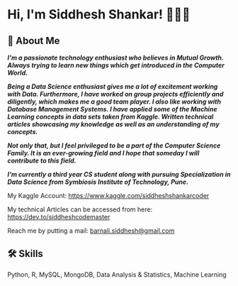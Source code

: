
# Hi, I'm Siddhesh Shankar! 👋😁😀



## 🚀 About Me
***I'm a passionate technology enthusiast who believes in Mutual Growth. Always trying to learn new things which get introduced in the Computer World.*** 

***Being a Data Science enthusiast gives me a lot of excitement working with Data. Furthermore, I have worked on group projects efficiently and diligently, which makes me a good team player.
I also like working with Database Management Systems. I have applied some of the Machine Learning concepts in data sets taken from Kaggle. Written technical articles showcasing my knowledge as well as an understanding of my concepts.***

***Not only that, but I feel privileged to be a part of the Computer Science Family. It is an ever-growing field and I hope that someday I will contribute to this field.***

***I'm currently a third year CS student along with pursuing Specialization in Data Science from Symbiosis Institute of Technology, Pune.*** 

My Kaggle Account: https://www.kaggle.com/siddheshshankarcoder

My technical Articles can be accessed from here: https://dev.to/siddheshcodemaster

Reach me by putting a mail: barnali.siddhesh@gmail.com


## 🛠 Skills
Python, R, MySQL, MongoDB, Data Analysis & Statistics, Machine Learning


